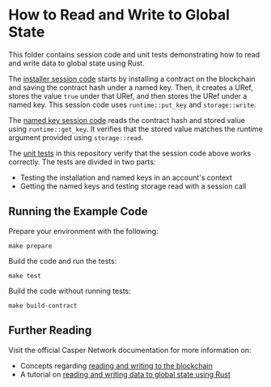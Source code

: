 # How to Read and Write to Global State

This folder contains session code and unit tests demonstrating how to read and write data to global state using Rust.

The [installer session code](./contract/src/main.rs) starts by installing a contract on the blockchain and saving the contract hash under a named key. Then, it creates a URef, stores the value `true` under that URef, and then stores the URef under a named key. This session code uses `runtime::put_key` and `storage::write`.

The [named key session code](./client/named_key_session/src/main.rs) reads the contract hash and stored value using `runtime::get_key`. It verifies that the stored value matches the runtime argument provided using `storage::read`. 

The [unit tests](./tests/src/integration_tests.rs) in this repository verify that the session code above works correctly. The tests are divided in two parts:

- Testing the installation and named keys in an account's context
- Getting the named keys and testing storage read with a session call

## Running the Example Code

Prepare your environment with the following:

`make prepare`

Build the code and run the tests:

`make test`

Build the code without running tests:

`make build-contract`

## Further Reading

Visit the official Casper Network documentation for more information on:

- Concepts regarding [reading and writing to the blockchain](https://docs.casper.network/concepts/design/reading-and-writing-to-the-blockchain/)
- A tutorial on [reading and writing data to global state using Rust](https://docs.casper.network/resources/tutorials/advanced/storage-workflow/)

